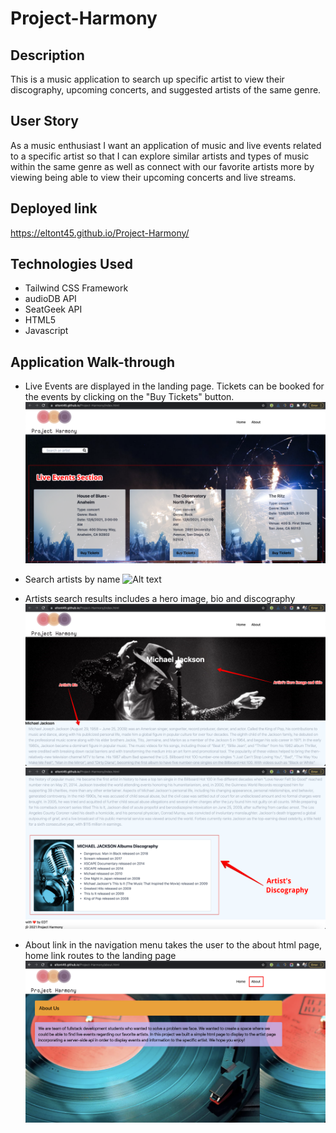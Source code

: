 # Project-Harmony

## Description
This is a music application to search up specific artist to view their discography, upcoming concerts, and suggested artists of the same genre.

## User Story
As a music enthusiast I want an application of music and live events related to a specific artist so that I can explore similar artists and types of music within the same genre as well as connect with our favorite artists more by viewing being able to view their upcoming concerts and live streams.

## Deployed link
https://eltont45.github.io/Project-Harmony/

## Technologies Used
* Tailwind CSS Framework
* audioDB API
* SeatGeek API
* HTML5
* Javascript

## Application Walk-through 
* Live Events are displayed in the landing page. Tickets can be booked for the events by clicking on the "Buy Tickets" button.
![Alt text](assets/images/readme-live-events-section.png?raw=true "Live Section")

* Search artists by name
![Alt text](./assets/images/readme-search-artists.png?raw=true "Search Artists by Name")

* Artists search results includes a hero image, bio and discography
![Alt text](./assets/images/readme-artist-hero-and-bio.png?raw=true "Artists Hero and Bio")
![Alt text](./assets/images/readme-artist-discography.png?raw=true "Artists Discography")

* About link in the navigation menu takes the user to the about html page, home link routes to the landing page
![Alt text](./assets/images/readme-about-page.png?raw=true "About Section")


